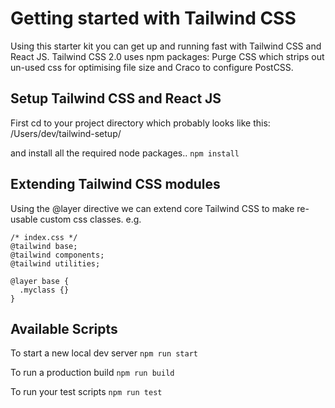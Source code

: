 # Getting started with Tailwind CSS
Using this starter kit you can get up and running fast with Tailwind CSS and React JS.
Tailwind CSS 2.0 uses npm packages: Purge CSS which strips out un-used css for optimising file size and Craco to configure PostCSS.

## Setup Tailwind CSS and React JS
First cd to your project directory which probably looks like this:
/Users/dev/tailwind-setup/

 and install all the required node packages..
```npm install```

## Extending Tailwind CSS modules
Using the @layer directive we can extend core Tailwind CSS to make re-usable custom css classes.
e.g. 
```
/* index.css */
@tailwind base;
@tailwind components;
@tailwind utilities;

@layer base {
  .myclass {}
} 
```

## Available Scripts
To start a new local dev server
```npm run start```

To run a production build
```npm run build```

To run your test scripts
```npm run test```
